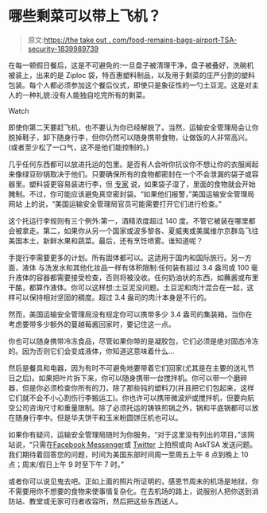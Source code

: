 # 哪些剩菜可以带上飞机？

> 原文:[https://the take out . com/food-remains-bags-airport-TSA-security-1839989739](https://thetakeout.com/food-leftovers-bags-airport-tsa-security-1839989739)

在每一顿假日餐后，这是不可避免的:一旦盘子被清理干净，盘子被叠好，洗碗机被装上，出来的是 Ziploc 袋，特百惠塑料制品，以及用于剩菜的庄严分割的塑料包装。每个人都必须参加这个餐后仪式，即使只是象征性的一勺土豆泥。这是对主人的一种礼貌:没有人能独自吃完所有的剩菜。

Watch

即使你第二天要赶飞机，也不要认为你已经解脱了。当然，运输安全管理局会让你脱掉鞋子，卸下随身行李，但你仍然可以随身携带食物，让做饭的人非常高兴。(或者至少松了一口气，这不是他们能控制的。)

几乎任何东西都可以放进托运的包里。是否有人会听你抗议你不想让你的衣服闻起来像绿豆砂锅取决于他们。只要确保所有的食物都密封在一个不会泄漏的袋子或容器里。塑料袋更容易装进行李，但 [专家](https://thetakeout.com/how-to-expertly-pack-a-cooler-1827902749) 说，如果袋子湿了，里面的食物就会开始腌制。不过，你可能应该避免真空密封袋。“如果他们报警，”美国运输安全管理局网站 上的说，“美国运输安全管理局官员可能需要打开它们进行检查。”

这个托运行李规则有三个例外:第一，酒精浓度超过 140 度。不管它被装在哪里都会被拿走。第二，如果你从另一个国家或波多黎各、夏威夷或美属维尔京群岛飞往美国本土，新鲜水果和蔬菜。最后，还有烹饪喷雾。谁知道呢？

手提行李需要更多的计划。所有固体都可以。这适用于国内和国际旅行。另一方面，液体 与洗发水和其他化妆品一样有体积限制:任何装有超过 3.4 盎司或 100 毫升液体的容器都需要接受检查，否则将被没收。任何奶油状的东西，如蘸酱或布里干酪，都算作液体。你可以这样想:土豆泥没问题。土豆泥和肉汁混合在一起，这样可以保持相对坚固的稠度。超过 3.4 盎司的肉汁本身是不行的。

然而，美国运输安全管理局没有规定你可以携带多少 3.4 盎司的集装箱。当你在考虑要带多少额外的蔓越莓酱回家时，要记住这一点。

你也可以随身携带冷冻食品，尽管如果你带的是凝胶包，它们必须是绝对固态冷冻的。因为否则它们会变成液体，你知道这意味着什么...

然后是餐具和电器，因为有时不可避免地要带着它们回家(尤其是在主要的送礼节日之后)。如果把叶片拆下来，你可以随身携带一台搅拌机。你可以带一个磨碎器，但是你必须检查你所有的刀，除了那些钝的塑料刀(并且把它们包起来，这样它们就不会不小心割伤行李搬运工)。你也许可以携带微波炉或搅拌机，但要向航空公司咨询尺寸和重量限制。除了必须托运的铸铁煎锅之外，锅和平底锅都可以放在随身行李中。但是华夫饼干和玉米粉圆饼压机也可以。

如果你有疑问，运输安全管理局随时为你服务。“对于这里没有列出的项目，”该网站说，“只需在[Facebook Messenger](https://www.facebook.com/AskTSA)或 [Twitter](https://twitter.com/AskTSA) 上拍照或向 AskTSA 发送问题。我们期待着回答您的问题，时间为美国东部时间周一至周五上午 8 点到晚上 10 点；周末/假日上午 9 时至下午 7 时。”

或者你可以说见鬼去吧。正如上面的照片所证明的，感恩节周末的机场是地狱，你不需要用你不想要的食物来使事情复杂化。在去机场的路上，说服别人把你送到消防站、教堂或无家可归者收容所，然后把这些东西送人。